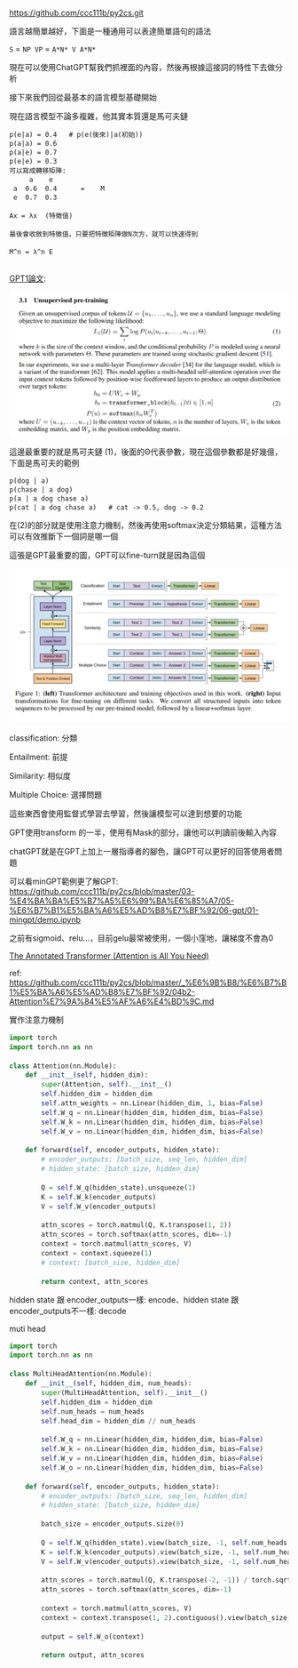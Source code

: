 https://github.com/ccc111b/py2cs.git

語言越簡單越好，下面是一種通用可以表達簡單語句的語法

`S` = `NP VP` = `A*N* V A*N*`

現在可以使用ChatGPT幫我們抓裡面的內容，然後再根據這接詞的特性下去做分析



接下來我們回從最基本的語言模型基礎開始

現在語言模型不論多複雜，他其實本質還是馬可夫鏈



```
p(e|a) = 0.4   # p(e(後來)|a(初始))
p(a|a) = 0.6
p(a|e) = 0.7
p(e|e) = 0.3
可以寫成轉移矩陣:
     a    e
 a  0.6  0.4      =    M
 e  0.7  0.3
    
Ax = λx  (特徵值)

最後會收斂到特徵值，只要把特徵矩陣做N次方，就可以快速得到

M^n = λ^n E


```



[GPT1論文](https://s3-us-west-2.amazonaws.com/openai-assets/research-covers/language-unsupervised/language_understanding_paper.pdf): 

![](picture/GPT1pretrain.png)

這邊最重要的就是馬可夫鏈 (1)，後面的Θ代表參數，現在這個參數都是好幾億，下面是馬可夫的範例

```
p(dog | a)  
p(chase | a dog)
p(a | a dog chase a)
p(cat | a dog chase a)   # cat -> 0.5, dog -> 0.2
```



在(2)的部分就是使用注意力機制，然後再使用softmax決定分類結果，這種方法可以有效推斷下一個詞是哪一個



這張是GPT最重要的圖，GPT可以fine-turn就是因為這個

![](picture/GPT1pretrain02.png)

classification: 分類

Entailment: 前提

Similarity: 相似度

Multiple Choice: 選擇問題



這些東西會使用監督式學習去學習，然後讓模型可以達到想要的功能



GPT使用transform 的一半，使用有Mask的部分，讓他可以判讀前後輸入內容



chatGPT就是在GPT上加上一層指導者的腳色，讓GPT可以更好的回答使用者問題



可以看minGPT範例更了解GPT: https://github.com/ccc111b/py2cs/blob/master/03-%E4%BA%BA%E5%B7%A5%E6%99%BA%E6%85%A7/05-%E6%B7%B1%E5%BA%A6%E5%AD%B8%E7%BF%92/06-gpt/01-mingpt/demo.ipynb



之前有sigmoid、relu...，目前gelu最常被使用，一個小窪地，讓梯度不會為0







[The Annotated Transformer (Attention is All You Need)](http://nlp.seas.harvard.edu/annotated-transformer/)

ref: https://github.com/ccc111b/py2cs/blob/master/_%E6%9B%B8/%E6%B7%B1%E5%BA%A6%E5%AD%B8%E7%BF%92/04b2-Attention%E7%9A%84%E5%AF%A6%E4%BD%9C.md

實作注意力機制

```python
import torch
import torch.nn as nn

class Attention(nn.Module):
    def __init__(self, hidden_dim):
        super(Attention, self).__init__()
        self.hidden_dim = hidden_dim
        self.attn_weights = nn.Linear(hidden_dim, 1, bias=False)
        self.W_q = nn.Linear(hidden_dim, hidden_dim, bias=False)
        self.W_k = nn.Linear(hidden_dim, hidden_dim, bias=False)
        self.W_v = nn.Linear(hidden_dim, hidden_dim, bias=False)
        
    def forward(self, encoder_outputs, hidden_state):
        # encoder_outputs: [batch_size, seq_len, hidden_dim]
        # hidden_state: [batch_size, hidden_dim]
        
        Q = self.W_q(hidden_state).unsqueeze(1)
        K = self.W_k(encoder_outputs)
        V = self.W_v(encoder_outputs)
        
        attn_scores = torch.matmul(Q, K.transpose(1, 2))
        attn_scores = torch.softmax(attn_scores, dim=-1)
        context = torch.matmul(attn_scores, V)
        context = context.squeeze(1)
        # context: [batch_size, hidden_dim]
        
        return context, attn_scores
```

hidden state 跟 encoder_outputs一樣: encode、hidden state 跟 encoder_outputs不一樣: decode



muti head

```python
import torch
import torch.nn as nn

class MultiHeadAttention(nn.Module):
    def __init__(self, hidden_dim, num_heads):
        super(MultiHeadAttention, self).__init__()
        self.hidden_dim = hidden_dim
        self.num_heads = num_heads
        self.head_dim = hidden_dim // num_heads
        
        self.W_q = nn.Linear(hidden_dim, hidden_dim, bias=False)
        self.W_k = nn.Linear(hidden_dim, hidden_dim, bias=False)
        self.W_v = nn.Linear(hidden_dim, hidden_dim, bias=False)
        self.W_o = nn.Linear(hidden_dim, hidden_dim, bias=False)
        
    def forward(self, encoder_outputs, hidden_state):
        # encoder_outputs: [batch_size, seq_len, hidden_dim]
        # hidden_state: [batch_size, hidden_dim]
        
        batch_size = encoder_outputs.size(0)
        
        Q = self.W_q(hidden_state).view(batch_size, -1, self.num_heads, self.head_dim).transpose(1, 2) 
        K = self.W_k(encoder_outputs).view(batch_size, -1, self.num_heads, self.head_dim).transpose(1, 2) 
        V = self.W_v(encoder_outputs).view(batch_size, -1, self.num_heads, self.head_dim).transpose(1, 2) 
        
        attn_scores = torch.matmul(Q, K.transpose(-2, -1)) / torch.sqrt(torch.tensor(self.head_dim, dtype=torch.float32))
        attn_scores = torch.softmax(attn_scores, dim=-1)
        
        context = torch.matmul(attn_scores, V)
        context = context.transpose(1, 2).contiguous().view(batch_size, -1, self.hidden_dim)
        
        output = self.W_o(context)
        
        return output, attn_scores
```

